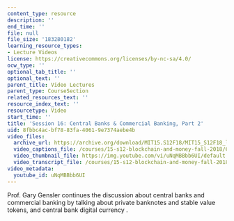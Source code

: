 ```yaml
---
content_type: resource
description: ''
end_time: ''
file: null
file_size: '183280182'
learning_resource_types:
- Lecture Videos
license: https://creativecommons.org/licenses/by-nc-sa/4.0/
ocw_type: ''
optional_tab_title: ''
optional_text: ''
parent_title: Video Lectures
parent_type: CourseSection
related_resources_text: ''
resource_index_text: ''
resourcetype: Video
start_time: ''
title: 'Session 16: Central Banks & Commercial Banking, Part 2'
uid: 8fbbc4ac-bf78-83fa-4061-9e7374aebe4b
video_files:
  archive_url: https://archive.org/download/MIT15.S12F18/MIT15_S12F18_lec16_300k.mp4
  video_captions_file: /courses/15-s12-blockchain-and-money-fall-2018/6bf20cc78ae857968ddfa240dd95103a_uNqMBBbb6UI.vtt
  video_thumbnail_file: https://img.youtube.com/vi/uNqMBBbb6UI/default.jpg
  video_transcript_file: /courses/15-s12-blockchain-and-money-fall-2018/13577dbec83f909613a141fa2cfe0c6d_uNqMBBbb6UI.pdf
video_metadata:
  youtube_id: uNqMBBbb6UI
---
```


Prof. Gary Gensler continues the discussion about central banks and commercial banking by talking about private banknotes and stable value tokens, and central bank digital currency .


